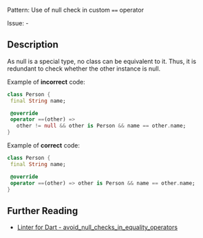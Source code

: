 Pattern: Use of null check in custom `==` operator

Issue: -

## Description

As null is a special type, no class can be equivalent to it. Thus, it is
redundant to check whether the other instance is null. 

Example of **incorrect** code:
```dart
class Person {
 final String name;

 @override
 operator ==(other) =>
   other != null && other is Person && name == other.name;
}
```

Example of **correct** code:
```dart
class Person {
 final String name;

 @override
 operator ==(other) => other is Person && name == other.name;
}
```

## Further Reading

* [Linter for Dart - avoid_null_checks_in_equality_operators](https://dart.dev/tools/linter-rules/avoid_null_checks_in_equality_operators)